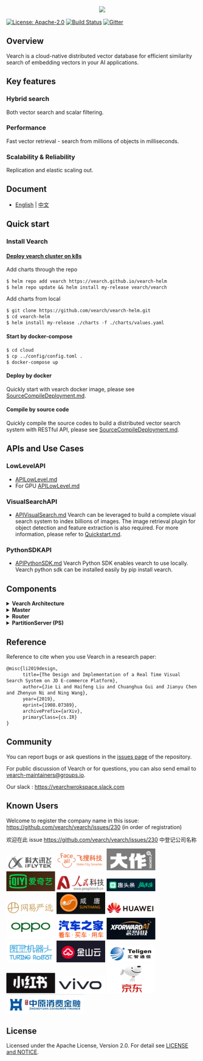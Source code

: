 <div align="center">
  <img src="docs/img/vearch_logo.png">
</div>


[![License: Apache-2.0](https://img.shields.io/badge/License-Apache--2.0-blue.svg)](./LICENSE)
[![Build Status](https://github.com/vearch/vearch/actions/workflows/CI.yml/badge.svg)](https://github.com/vearch/vearch/actions/workflows/CI.yml)
[![Gitter](https://badges.gitter.im/vector_search/community.svg)](https://gitter.im/vector_search/community?utm_source=badge&utm_medium=badge&utm_campaign=pr-badge)
## Overview

Vearch is a cloud-native distributed vector database for efficient similarity search of embedding vectors in your AI applications. 

## Key features

### Hybrid search

Both vector search and scalar filtering.

### Performance

Fast vector retrieval - search from millions of objects in milliseconds. 

### Scalability & Reliability

Replication and elastic scaling out. 


## Document

* [English](https://vearch.readthedocs.io/en/latest) | [中文](https://vearch.readthedocs.io/zh_CN/latest)

## Quick start

### Install Vearch

#### [Deploy vearch cluster on k8s](https://vearch.github.io/vearch-helm/)
Add charts through the repo
```
$ helm repo add vearch https://vearch.github.io/vearch-helm
$ helm repo update && helm install my-release vearch/vearch
```
Add charts from local
```
$ git clone https://github.com/vearch/vearch-helm.git
$ cd vearch-helm
$ helm install my-release ./charts -f ./charts/values.yaml
```

#### Start by docker-compose
```
$ cd cloud
$ cp ../config/config.toml .
$ docker-compose up
```

#### Deploy by docker
Quickly start with vearch docker image, please see [SourceCompileDeployment.md](docs/SourceCompileDeployment.md).

#### Compile by source code
Quickly compile the source codes to build a distributed vector search system with RESTful API, please see [SourceCompileDeployment.md](docs/SourceCompileDeployment.md).


## APIs and Use Cases


### LowLevelAPI
* [APILowLevel.md](docs/APILowLevel.md)
* For GPU [APILowLevel.md](docs/APILowLevelOnGPU.md)


### VisualSearchAPI
* [APIVisualSearch.md](docs/APIVisualSearch.md)
Vearch can be leveraged to build a complete visual search system to index billions of images. The image retrieval plugin for object detection and feature extraction is also required. For more information, please refer to [Quickstart.md](docs/Quickstart.md).

### PythonSDKAPI
* [APIPythonSDK.md](engine/sdk/python/docs/APIPythonSDK.md)
Vearch Python SDK enables vearch to use locally. Vearch python sdk can be installed easily by pip install vearch.

## Components

<details>
  <summary><b>Vearch Architecture</b></summary>

![arc](docs/img/simple_architecture.png)

</details>

<details>
  <summary><b>Master</b></summary>
  Responsible for schema mananagement, cluster-level metadata, and resource coordination. 
</details>

<details>
  <summary><b>Router</b></summary>
  Provides RESTful API: `upsert`  , `delete`  `search` and `query` ; request routing, and result merging. 
</details>

<details>
  <summary><b>PartitionServer (PS)</b></summary>
  Hosts document partitions with raft-based replication.

  Gamma is the core vector search engine implemented based on [faiss](https://github.com/facebookresearch/faiss). It provides the ability of storing, indexing and retrieving the vectors and scalars.
</details>

## Reference
Reference to cite when you use Vearch in a research paper:
```
@misc{li2019design,
      title={The Design and Implementation of a Real Time Visual Search System on JD E-commerce Platform}, 
      author={Jie Li and Haifeng Liu and Chuanghua Gui and Jianyu Chen and Zhenyun Ni and Ning Wang},
      year={2019},
      eprint={1908.07389},
      archivePrefix={arXiv},
      primaryClass={cs.IR}
}
```

## Community
You can report bugs or ask questions in the [issues page](https://github.com/vearch/vearch/issues) of the repository.

For public discussion of Vearch or for questions, you can also send email to vearch-maintainers@groups.io.

Our slack : https://vearchwrokspace.slack.com

## Known Users
Welcome to register the company name in this issue: https://github.com/vearch/vearch/issues/230 (in order of registration)

欢迎在此 issue https://github.com/vearch/vearch/issues/230 中登记公司名称

![科大讯飞](docs/img/company/kedaxunfei.png)
![飞搜科技](docs/img/company/faceall.png)
![君库科技](docs/img/company/bigbigwork.png)
![爱奇艺](docs/img/company/iqiyi.png)
![人民科技](docs/img/company/peopletech.png)
![趣头条](docs/img/company/qutoutiao.png)
![网易严选](docs/img/company/wangyiyanxuan.png)
![咸唐科技](docs/img/company/sunthang.png)
![华为技术](docs/img/company/huawei.png)
![OPPO](docs/img/company/oppo.png)
![汽车之家](docs/img/company/autohome.png)
![芯翌智能](docs/img/company/xforwardai.png)
![图灵机器人](docs/img/company/turingapi.png)
![金山云](docs/img/company/ksyun.png)
![汇智通信](docs/img/company/teligen.png)
![小红书](docs/img/company/xiaohongshu.png)
![VIVO](docs/img/company/vivo.png)
![京东](docs/img/company/jd.png)
![中原消费金融](docs/img/company/zhongyuan_consumer_finance.jpg)

## License

Licensed under the Apache License, Version 2.0. For detail see [LICENSE and NOTICE](https://github.com/vearch/vearch/blob/master/LICENSE).
